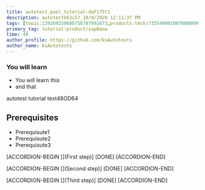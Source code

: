 ```yaml
---
title: autotest_pool_tutorial-deF175t1
description: autotestk63i57_10/9/2020 12:11:37 PM
tags: [topic:139269250608756787992873,products:tech/73554900100700000996,tutorial:experience/advanced]
primary_tag: tutorial:product/sapHana
time: 48
author_profile: https://github.com/ksAutotests
author_name: ksAutotests
---
```

### You will learn
- You will learn this
- and that

autotest tutorial text48OD64

## Prerequisites
- Prerequisute1
- Prerequisute2
- Prerequisute3

[ACCORDION-BEGIN [](First step)]
[DONE]
[ACCORDION-END]

[ACCORDION-BEGIN [](Second step)]
[DONE]
[ACCORDION-END]

[ACCORDION-BEGIN [](Third step)]
[DONE]
[ACCORDION-END]

